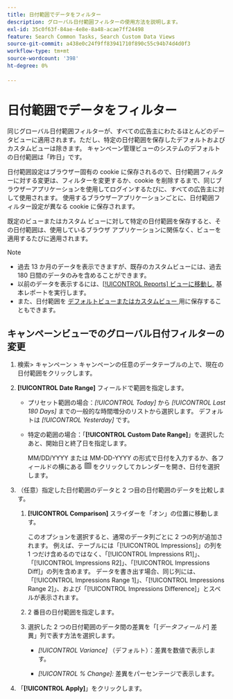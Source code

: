 ```yaml
---
title: 日付範囲でデータをフィルター
description: グローバル日付範囲フィルターの使用方法を説明します。
exl-id: 35c0f63f-84ae-4e8e-8a48-acae7ff24498
feature: Search Common Tasks, Search Custom Data Views
source-git-commit: a438e0c24f9ff83941710f890c55c94b74d4d0f3
workflow-type: tm+mt
source-wordcount: '398'
ht-degree: 0%

---
```


# 日付範囲でデータをフィルター

<!-- The same in new UI and legacy CM views -->

同じグローバル日付範囲フィルターが、すべての広告主にわたるほとんどのデータビューに適用されます。ただし、特定の日付範囲を保存したデフォルトおよびカスタムビューは除きます。 キャンペーン管理ビューのシステムのデフォルトの日付範囲は「昨日」です。

日付範囲設定はブラウザー固有の cookie に保存されるので、日付範囲フィルターに対する変更は、フィルターを変更するか、cookie を削除するまで、同じブラウザーアプリケーションを使用してログインするたびに、すべての広告主に対して使用されます。 使用するブラウザーアプリケーションごとに、日付範囲フィルター設定が異なる cookie に保存されます。

既定のビューまたはカスタム ビューに対して特定の日付範囲を保存すると、その日付範囲は、使用しているブラウザ アプリケーションに関係なく、ビューを適用するたびに適用されます。

>[!NOTE]
>
>* 過去 13 か月のデータを表示できますが、既存のカスタムビューには、過去 180 日間のデータのみを含めることができます。
>* 以前のデータを表示するには、[[!UICONTROL Reports] ビューに移動し &#x200B;](/help/search-social-commerce/reports/management/basic-advanced/basic-advanced-report-about.md) 基本レポートを実行します。
>* また、日付範囲を [&#x200B; デフォルトビューまたはカスタムビュー &#x200B;](/help/search-social-commerce/common-tasks/data-views/custom-default-views-manage.md) 用に保存することもできます。

## キャンペーンビューでのグローバル日付フィルターの変更

1. 検索\> キャンペーン \> キャンペーンの任意のデータテーブルの上で、現在の日付範囲をクリックします。

1. **[!UICONTROL Date Range]** フィールドで範囲を指定します。

   * プリセット範囲の場合：*[!UICONTROL Today]* から *[!UICONTROL Last 180 Days]* までの一般的な時間増分のリストから選択します。 デフォルトは *[!UICONTROL Yesterday]* です。

   * 特定の範囲の場合：「**[!UICONTROL Custom Date Range]**」を選択したあと、開始日と終了日を指定します。

     MM/DD/YYYY または MM-DD-YYYY の形式で日付を入力するか、各フィールドの横にある ![&#x200B; カレンダーアイコン &#x200B;](/help/search-social-commerce/assets/calendar.png " カレンダーアイコン ") をクリックしてカレンダーを開き、日付を選択します。

1. （任意）指定した日付範囲のデータと 2 つ目の日付範囲のデータを比較します。

   1. **[!UICONTROL Comparison]** スライダーを「オン」の位置に移動します。

      このオプションを選択すると、通常のデータ列ごとに 2 つの列が追加されます。 例えば、テーブルには「[!UICONTROL Impressions]」の列を 1 つだけ含めるのではなく、「[!UICONTROL Impressions R1]」、「[!UICONTROL Impressions R2]」、「[!UICONTROL Impressions Diff]」の列を含めます。  データを書き出す場合、同じ列には、「[!UICONTROL Impressions Range 1]」、「[!UICONTROL Impressions Range 2]」、および「[!UICONTROL Impressions Difference]」とスペルが表示されます。

   1. 2 番目の日付範囲を指定します。

   1. 選択した 2 つの日付範囲のデータ間の差異を「\[_データフィールド_\] 差異」列で表す方法を選択します。

      * *[!UICONTROL Variance]* （デフォルト）：差異を数値で表示します。

      * *[!UICONTROL % Change]:* 差異をパーセンテージで表示します。

1. 「**[!UICONTROL Apply]**」をクリックします。
